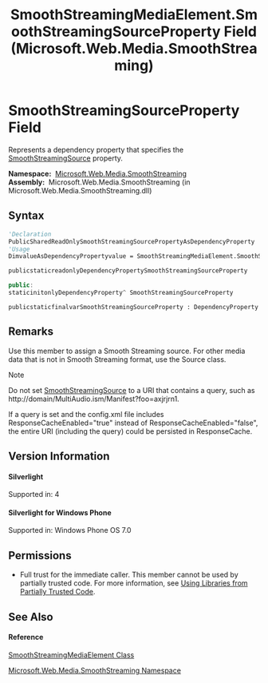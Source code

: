 ﻿---
title: SmoothStreamingMediaElement.SmoothStreamingSourceProperty Field (Microsoft.Web.Media.SmoothStreaming)
TOCTitle: SmoothStreamingSourceProperty Field
ms:assetid: F:Microsoft.Web.Media.SmoothStreaming.SmoothStreamingMediaElement.SmoothStreamingSourceProperty
ms:mtpsurl: https://msdn.microsoft.com/en-us/library/microsoft.web.media.smoothstreaming.smoothstreamingmediaelement.smoothstreamingsourceproperty(v=VS.90)
ms:contentKeyID: 23961057
ms.date: 05/02/2012
mtps_version: v=VS.90
f1_keywords:
- Microsoft.Web.Media.SmoothStreaming.SmoothStreamingMediaElement.SmoothStreamingSourceProperty
dev_langs:
- CSharp
- JScript
- VB
- c++
api_location:
- Microsoft.Web.Media.SmoothStreaming.dll
api_name:
- Microsoft.Web.Media.SmoothStreaming.SmoothStreamingMediaElement.SmoothStreamingSourceProperty
api_type:
- Managed
topic_type:
- apiref
- kbSyntax
product_family_name: VS
ROBOTS: INDEX,FOLLOW
---

# SmoothStreamingSourceProperty Field

Represents a dependency property that specifies the [SmoothStreamingSource](smoothstreamingmediaelement-smoothstreamingsource-property-microsoft-web-media-smoothstreaming_1.md) property.

**Namespace:**  [Microsoft.Web.Media.SmoothStreaming](microsoft-web-media-smoothstreaming-namespace_1.md)  
**Assembly:**  Microsoft.Web.Media.SmoothStreaming (in Microsoft.Web.Media.SmoothStreaming.dll)

## Syntax

``` vb
'Declaration
PublicSharedReadOnlySmoothStreamingSourcePropertyAsDependencyProperty
'Usage
DimvalueAsDependencyPropertyvalue = SmoothStreamingMediaElement.SmoothStreamingSourceProperty
```

``` csharp
publicstaticreadonlyDependencyPropertySmoothStreamingSourceProperty
```

``` c++
public:
staticinitonlyDependencyProperty^ SmoothStreamingSourceProperty
```

``` jscript
publicstaticfinalvarSmoothStreamingSourceProperty : DependencyProperty
```

## Remarks

Use this member to assign a Smooth Streaming source. For other media data that is not in Smooth Streaming format, use the Source class.


> [!NOTE]
> <P>Do not set <A href="smoothstreamingmediaelement-smoothstreamingsource-property-microsoft-web-media-smoothstreaming_1.md">SmoothStreamingSource</A> to a URI that contains a query, such as http://domain/MultiAudio.ism/Manifest?foo=axjrjrn1.</P>
> <P>If a query is set and the config.xml file includes ResponseCacheEnabled="true" instead of ResponseCacheEnabled="false", the entire URI (including the query) could be persisted in ResponseCache.</P>



## Version Information

#### Silverlight

Supported in: 4  

#### Silverlight for Windows Phone

Supported in: Windows Phone OS 7.0  

## Permissions

  - Full trust for the immediate caller. This member cannot be used by partially trusted code. For more information, see [Using Libraries from Partially Trusted Code](https://msdn.microsoft.com/en-us/library/8skskf63\(v=vs.90\)).

## See Also

#### Reference

[SmoothStreamingMediaElement Class](smoothstreamingmediaelement-class-microsoft-web-media-smoothstreaming_1.md)

[Microsoft.Web.Media.SmoothStreaming Namespace](microsoft-web-media-smoothstreaming-namespace_1.md)

